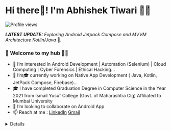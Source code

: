 # Hi there👋! I'm Abhishek Tiwari  🙋‍♂️

![Profile views](https://gpvc.arturio.dev/AbhishekTiwariAndroid)


_**LATEST UPDATE:**_ _Exploring Android Jetpack Compose and MVVM Architecture Kotlin/Java_ 🥽.

### 🎍 Welcome to my hub 👨‍💻
- 👀 I’m interested in Android Development | Automation (Selenium) | Cloud Computing | Cyber Forensics | Ethical Hacking...
- 🌱 I’m🎓 currently working on Native App Development ( Java, Kotlin, JetPack Compose, Firebase)...
- 🎓 I have completed Graduation Degree in Computer Science in the Year 2021 from Ismail Yusuf College (Govt. of Maharashtra Clg) Affiliated to Mumbai University
- 💞️ I’m looking to collaborate on Android App
- 📫 Reach at me : [LinkedIn](https://www.linkedin.com/in/abhishek-tiwari-3b0693228/)
[Gmail](https://www.github.com/tiwariabhishekt040@gmail.com)
<details>

  
<!---
AbhishekTiwariAndroid/AbhishekTiwariAndroid is a ✨ special ✨ repository because its `README.md` (this file) appears on your GitHub profile.
You can click the Preview link to take a look at your changes.
--->
  
### 📊 Github Stats
  <p align="center"> <img src="https://github-readme-stats.vercel.app/api?username=abhishektiwariandroid&count_private=true&show_icons=true&include_all_commits=true" alt="Abhishek Tiwari | Stats" />
  
  



<br></br>  
![Top Langs](https://github-readme-stats.vercel.app/api/top-langs/?username=AbhishekTiwariAndroid&layout=compact)
<br></br>  


